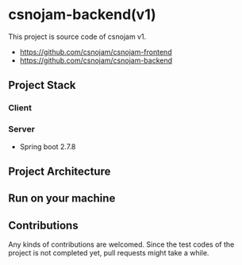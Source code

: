 # csnojam-backend(v1)

This project is source code of csnojam v1.

- https://github.com/csnojam/csnojam-frontend
- https://github.com/csnojam/csnojam-backend

## Project Stack

### Client

### Server

- Spring boot 2.7.8

## Project Architecture

## Run on your machine

## Contributions

Any kinds of contributions are welcomed. Since the test codes of the project is not completed yet,
pull requests might take a while.
